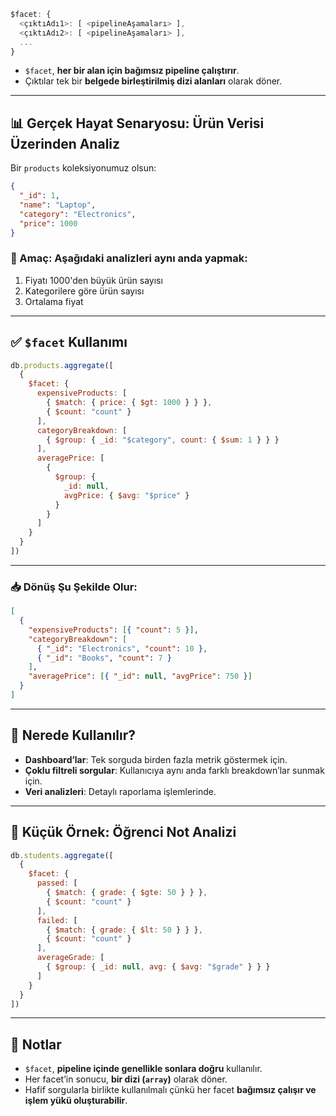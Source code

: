 

```js
$facet: {
  <çıktıAdı1>: [ <pipelineAşamaları> ],
  <çıktıAdı2>: [ <pipelineAşamaları> ],
  ...
}
```

- `$facet`, **her bir alan için bağımsız pipeline çalıştırır**.
- Çıktılar tek bir **belgede birleştirilmiş dizi alanları** olarak döner.

---

## 📊 Gerçek Hayat Senaryosu: Ürün Verisi Üzerinden Analiz

Bir `products` koleksiyonumuz olsun:

```json
{
  "_id": 1,
  "name": "Laptop",
  "category": "Electronics",
  "price": 1000
}
```

### 🎯 Amaç: Aşağıdaki analizleri aynı anda yapmak:

1. Fiyatı 1000'den büyük ürün sayısı
2. Kategorilere göre ürün sayısı
3. Ortalama fiyat

---

## ✅ `$facet` Kullanımı

```js
db.products.aggregate([
  {
    $facet: {
      expensiveProducts: [
        { $match: { price: { $gt: 1000 } } },
        { $count: "count" }
      ],
      categoryBreakdown: [
        { $group: { _id: "$category", count: { $sum: 1 } } }
      ],
      averagePrice: [
        {
          $group: {
            _id: null,
            avgPrice: { $avg: "$price" }
          }
        }
      ]
    }
  }
])
```

---

### 📥 Dönüş Şu Şekilde Olur:

```json
[
  {
    "expensiveProducts": [{ "count": 5 }],
    "categoryBreakdown": [
      { "_id": "Electronics", "count": 10 },
      { "_id": "Books", "count": 7 }
    ],
    "averagePrice": [{ "_id": null, "avgPrice": 750 }]
  }
]
```

---

## 🧩 Nerede Kullanılır?

- **Dashboard’lar**: Tek sorguda birden fazla metrik göstermek için.
- **Çoklu filtreli sorgular**: Kullanıcıya aynı anda farklı breakdown’lar sunmak için.
- **Veri analizleri**: Detaylı raporlama işlemlerinde.

---

## 🧪 Küçük Örnek: Öğrenci Not Analizi

```js
db.students.aggregate([
  {
    $facet: {
      passed: [
        { $match: { grade: { $gte: 50 } } },
        { $count: "count" }
      ],
      failed: [
        { $match: { grade: { $lt: 50 } } },
        { $count: "count" }
      ],
      averageGrade: [
        { $group: { _id: null, avg: { $avg: "$grade" } } }
      ]
    }
  }
])
```

---

## 📝 Notlar

- `$facet`, **pipeline içinde genellikle sonlara doğru** kullanılır.
- Her facet’in sonucu, **bir dizi (`array`)** olarak döner.
- Hafif sorgularla birlikte kullanılmalı çünkü her facet **bağımsız çalışır ve işlem yükü oluşturabilir**.
